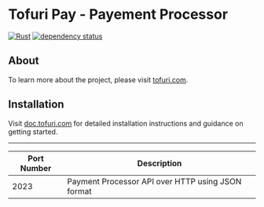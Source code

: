 # Tofuri Pay - Payement Processor

[![Rust](https://github.com/tofuri/pay/actions/workflows/rust.yml/badge.svg)](https://github.com/tofuri/pay/actions/workflows/rust.yml)
[![dependency status](https://deps.rs/repo/github/tofuri/pay/status.svg)](https://deps.rs/repo/github/tofuri/pay)

## About

To learn more about the project, please visit [tofuri.com](https://tofuri.com).

## Installation

Visit [doc.tofuri.com](https://doc.tofuri.com) for detailed installation instructions and guidance on getting started.

---

| Port Number | Description |
|-|-|
| 2023 | Payment Processor API over HTTP using JSON format |
